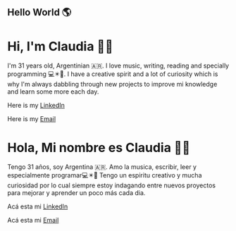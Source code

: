 ## Hello World 🌎

# Hi, I'm Claudia 👋🤟

I'm 31 years old, Argentinian 🇦🇷. I love music, writing, reading and specially programming 💻✴️👾.
I have a creative spirit and a lot of curiosity which is why I'm always dabbling through new projects to improve mi knowledge and learn some more each day. 

Here is my [LinkedIn](https://www.linkedin.com/in/claudia-angela-del-valle-ver%C3%B3n-ferrer-b8a0001a6/)

Here is my [Email](cveronferrer@gmail.com)


# Hola, Mi nombre es Claudia 👋🤟

Tengo 31 años, soy Argentina 🇦🇷. Amo la musica, escribir, leer y especialmente programar💻✴️👾
Tengo un espiritu creativo y mucha curiosidad por lo cual siempre estoy indagando entre nuevos proyectos para mejorar y aprender un poco más cada dia.

Acá esta mi [LinkedIn](https://www.linkedin.com/in/claudia-angela-del-valle-ver%C3%B3n-ferrer-b8a0001a6/)

Acá esta mi [Email](cveronferrer@gmail.com)
